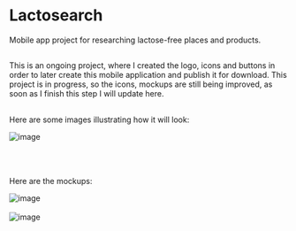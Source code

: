 # Lactosearch
Mobile app project for researching lactose-free places and products.

##

This is an ongoing project, where I created the logo, icons and buttons in order to later create this mobile application and publish it for download.
This project is in progress, so the icons, mockups are still being improved, as soon as I finish this step I will update here.

##

Here are some images illustrating how it will look:

![image](https://user-images.githubusercontent.com/90284053/168877897-828859e2-2111-40dd-a7d9-38865ff9749e.png)
<br>
<br>
<br>

##

Here are the mockups:

![image](https://user-images.githubusercontent.com/90284053/168876833-7f47aa6a-e86c-4bc1-ba05-a0380b9b8cca.png)
<br>
<br>
![image](https://user-images.githubusercontent.com/90284053/168876902-9612b218-9781-4227-9cb2-744653201b61.png)
